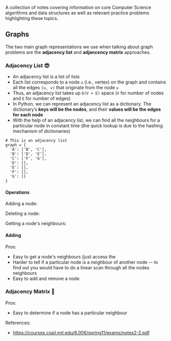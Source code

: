 A collection of notes covering information on core Computer Science algorithms and data structures as well as relevant practice problems highlighting these topics.

## Graphs 

The two main graph representations we use when talking about graph problems are the **adjacency list** and **adjancency matrix** approaches.

### Adjacency List 😎

- An adjacency list is a list of lists
- Each list corresponds to a node `u` (i.e., vertex) on the graph and contains all the edges `(u, v)` that originate from the node `u`
- Thus, an adjacency list takes up `O(V + E)` space (`V` for number of nodes and `E` for number of edges)
- In Python, we can represent an adjacency list as a dictionary. The dictionary’s **keys will be the nodes**, and their **values will be the edges for each node**
- With the help of an adjacency list, we can find all the neighbours for a particular node in constant time (the quick lookup is due to the hashing mechanism of dictionaries)

```code
# This is an adjacency list
graph = {
  'A': ['B', 'C'],
  'B': ['D', 'E'],
  'C': ['F', 'G'],
  'D': [],
  'E': [],
  'F': [],
  'G': []
}
```

#### Operations

Adding a node:

Deleting a node:

Getting a node's neighbours:

#### Adding 

Pros:
- Easy to get a node's neighbours (just access the 
- Harder to tell if a particular node is a neighbour of another node -- to find out you would have to do a linear scan through all the nodes neighbours
- Easy to add and remove a node

### Adjacency Matrix 🧐

Pros:
- Easy to determine if a node has a particular neighbour

References:
- https://courses.csail.mit.edu/6.006/spring11/exams/notes2-2.pdf
